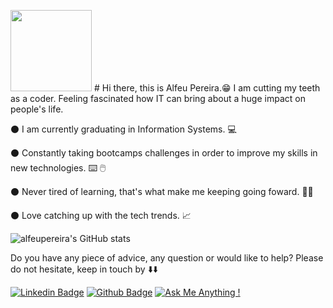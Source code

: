 <img src="https://media.giphy.com/media/xUOwG5aFxxcLTVCaeQ/giphy.gif" height="130" width="130"> # Hi there, this is Alfeu Pereira.:grin: 
 I am cutting my teeth as a coder. Feeling fascinated how IT can bring about a huge impact on people's life.

:black_circle: I am currently graduating in Information Systems. :computer:

:black_circle: Constantly taking bootcamps challenges in order to improve my skills in new technologies. :keyboard: :computer_mouse:

:black_circle: Never tired of learning, that's what make me keeping going foward. :man_student:

:black_circle: Love catching up with the tech trends. :chart_with_upwards_trend:
  
  
  ![alfeupereira's GitHub stats](https://github-readme-stats.vercel.app/api?username=alfeups&show_icons=true&theme=tokyonight)




Do you have any piece of advice, any question or would like to help?
Please do not hesitate, keep in touch by :arrow_down::arrow_down:

[![Linkedin Badge](https://img.shields.io/badge/-LinkedIn-blue?style=flat-square&logo=Linkedin&logoColor=white&link=https://www.linkedin.com/in/alfeups//)](https://www.linkedin.com/in/alfeups/)
[![Github Badge](https://img.shields.io/badge/-Github-000?style=flat-square&logo=Github&logoColor=white&link=https://github.com/alfeups)](https://github.com/alfeups)
[![Ask Me Anything !](https://img.shields.io/badge/Ask%20me-anything-1abc9c.svg)](https://github.com/alfeupereira/alfeups)

